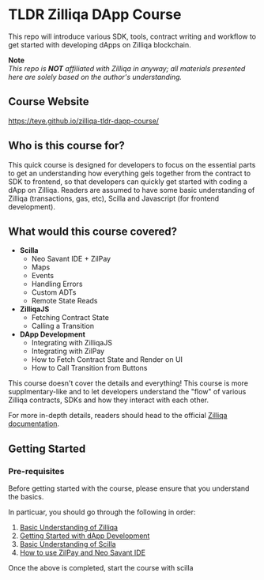 # TLDR Zilliqa DApp Course
This repo will introduce various SDK, tools, contract writing and workflow to get started with developing dApps on Zilliqa blockchain.

**Note**
<br>
_This repo is **NOT** affiliated with Zilliqa in anyway; all materials presented here are solely based on the author's understanding._

## Course Website
https://teye.github.io/zilliqa-tldr-dapp-course/


## Who is this course for?
This quick course is designed for developers to focus on the essential parts to get an understanding how everything gels together from the contract to SDK to frontend, so that developers can quickly get started with coding a dApp on Zilliqa. Readers are assumed to have some basic understanding of Zilliqa (transactions, gas, etc), Scilla and Javascript (for frontend development).

## What would this course covered?
- **Scilla**
  - Neo Savant IDE + ZilPay
  - Maps
  - Events
  - Handling Errors
  - Custom ADTs
  - Remote State Reads
- **ZilliqaJS**
  - Fetching Contract State
  - Calling a Transition
- **DApp Development**
  - Integrating with ZilliqaJS
  - Integrating with ZilPay
  - How to Fetch Contract State and Render on UI
  - How to Call Transition from Buttons

This course doesn't cover the details and everything! This course is more supplmentary-like and to let developers understand the "flow" of various Zilliqa contracts, SDKs and how they interact with each other. 

For more in-depth details, readers should head to the official [Zilliqa documentation](https://dev.zilliqa.com/docs/basics/basics-intro-blockchain).

## Getting Started

### Pre-requisites
Before getting started with the course, please ensure that you understand the basics. 

In particuar, you should go through the following in order:
  1. [Basic Understanding of Zilliqa](https://dev.zilliqa.com/docs/basics/basics-intro-blockchain)
  2. [Getting Started with dApp Development](https://dev.zilliqa.com/docs/dev/dev-started-introduction)
  3. [Basic Understanding of Scilla](https://learnscilla.com/chapters)
  4. [How to use ZilPay and Neo Savant IDE](https://dev.zilliqa.com/docs/dev/dev-started-helloworld)

Once the above is completed, start the course with scilla
